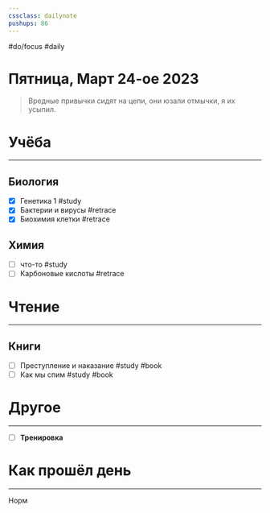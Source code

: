 ```yaml
---
cssclass: dailynote
pushups: 86
---
```

#do/focus #daily
# Пятница,  Март 24-ое 2023
> Вредные привычки сидят на цепи, они юзали отмычки, я их усыпил. 

# Учёба
---
## Биология
- [x] Генетика 1 #study 
- [x] Бактерии и вирусы #retrace
- [x] Биохимия клетки #retrace 
## Химия
- [ ] что-то #study 
- [ ] Карбоновые кислоты #retrace  
# Чтение
---
## Книги
- [ ] Преступление и наказание #study #book
- [ ] Как мы спим #study #book 
# Другое
---
- [ ] **Тренировка**

# Как прошёл день
---
Норм